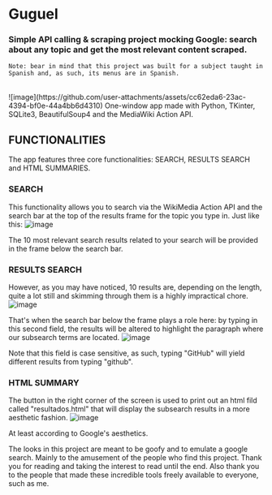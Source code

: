 # Guguel
### Simple API calling & scraping project mocking Google: search about any topic and get the most relevant content scraped.
`Note: bear in mind that this project was built for a subject taught in Spanish and, as such, its menus are in Spanish.` 

<br>
![image](https://github.com/user-attachments/assets/cc62eda6-23ac-4394-bf0e-44a4bb6d4310)
One-window app made with Python, TKinter, SQLite3, BeautifulSoup4 and the MediaWiki Action API.

## FUNCTIONALITIES
The app features three core functionalities: SEARCH, RESULTS SEARCH and HTML SUMMARIES.

### SEARCH
  This functionality allows you to search via the WikiMedia Action API and the search bar at the top of the results frame for the topic you type in.
  Just like this:
  ![image](https://github.com/user-attachments/assets/8ba50033-b0b4-4202-a194-3a27b6a3fb92)
  
  The 10 most relevant search results related to your search will be provided in the frame below the search bar.
  
### RESULTS SEARCH
  However, as you may have noticed, 10 results are, depending on the length, quite a lot still and skimming through them is a highly impractical chore.
  ![image](https://github.com/user-attachments/assets/13951557-508a-4c21-b0a9-ab833287c393)

  That's when the search bar below the frame plays a role here: by typing in this second field, the results will be altered to highlight
  the paragraph where our subsearch terms are located.
  ![image](https://github.com/user-attachments/assets/b13095e9-2eb3-4d3c-83d6-bcd2b9682855)

  Note that this field is case sensitive, as such, typing "GitHub" will yield different results from typing "github".
  
### HTML SUMMARY
  The button in the right corner of the screen is used to print out an html fild called "resultados.html" that will display
  the subsearch results in a more aesthetic fashion.
  ![image](https://github.com/user-attachments/assets/837afad0-e358-45b3-815d-0317727e755b)

  At least according to Google's aesthetics.

The looks in this project are meant to be goofy and to emulate a google search. Mainly to the amusement of the people who find this project.
Thank you for reading and taking the interest to read until the end.
Also thank you to the people that made these incredible tools freely available to everyone, such as me.
